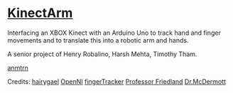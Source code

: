 <a href="http://animetauren.github.com/KinectArm/" target="_blank">KinectArm</a>
=========

Interfacing an XBOX Kinect with an Arduino Uno to track hand and finger movements and to translate this into a robotic arm and hands.

A senior project of Henry Robalino, Harsh Mehta, Timothy Tham.

<a href="http://web.njit.edu/~hr28" target="_blank">anmtrn</a>

Credits: <a href="http://inmoov.blogspot.com" target="_blank">hairygael</a>
         <a href="http://openni.org" target="_blank">OpenNI</a>
	 <a href="http://makematics.com/code/FingerTracker/" target="_blank" > fingerTracker</a>
	 <a href="http://web.njit.edu/~friendlan/" target="_blank">Professor Friedland</a>
	 <a href="http://web.njit.edu/~mcdermot/" target="_blank">Dr.McDermott</a>
